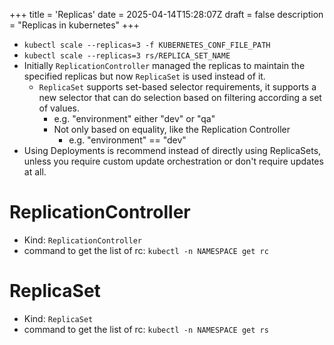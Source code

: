 +++
title = 'Replicas'
date = 2025-04-14T15:28:07Z
draft = false
description = "Replicas in kubernetes"
+++

- `kubectl scale --replicas=3 -f KUBERNETES_CONF_FILE_PATH`
- `kubectl scale --replicas=3 rs/REPLICA_SET_NAME`
- Initially `ReplicationController` managed the replicas to maintain the specified replicas but now `ReplicaSet` is used instead of it.
  - `ReplicaSet` supports set-based selector requirements, it supports a new selector that can do selection based on filtering according a set of values.
    - e.g. "environment" either "dev" or "qa"
    - Not only based on equality, like the Replication Controller
      - e.g. "environment" == "dev"
- Using Deployments is recommend instead of directly using ReplicaSets, unless you require custom update orchestration or don't require updates at all.

# ReplicationController

- Kind: `ReplicationController`
- command to get the list of rc: `kubectl -n NAMESPACE get rc`

# ReplicaSet

- Kind: `ReplicaSet`
- command to get the list of rc: `kubectl -n NAMESPACE get rs`